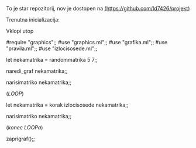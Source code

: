 To je star repozitorij, nov je dostopen na [(https://github.com/ld7426/projekt)](https://github.com/ld7426/projekt)

Trenutna inicializacija:

Vklopi utop

#require "graphics";;
#use "graphics.ml";;
#use "grafika.ml";;
#use "pravila.ml";;
#use "izlocisosede.ml";;

let nekamatrika = randommatrika 5 7;;

naredi_graf nekamatrika;;

narisimatriko nekamatrika;;

(*LOOP*)

let nekamatrika = korak izlocisosede nekamatrika;;

narisimatriko nekamatrika;;

(*konec LOOPa*)

zaprigraf();;


